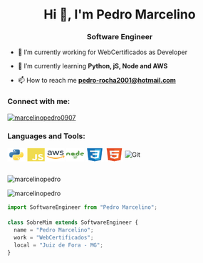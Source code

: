 <h1 align="center">Hi 👋, I'm Pedro Marcelino</h1>
<h3 align="center">Software Engineer</h3>

- 🔭 I’m currently working for WebCertificados as Developer
- 🌱 I’m currently learning **Python, jS, Node and AWS**

- 📫 How to reach me **pedro-rocha2001@hotmail.com**

<h3 align="left">Connect with me:</h3>
<p align="left">
<a href="https://www.linkedin.com/in/marcelinopedro0907" target="blank"><img align="center" src="https://raw.githubusercontent.com/rahuldkjain/github-profile-readme-generator/master/src/images/icons/Social/linked-in-alt.svg" alt="marcelinopedro0907" height="30" width="40" /></a>

<h3 align="left">Languages and Tools:</h3>

<div>
  <img align="center" alt="Python" height="30" width="40" src="https://raw.githubusercontent.com/devicons/devicon/master/icons/python/python-original.svg">
  <img align="center" alt="jS" height="30" width="40" src="https://raw.githubusercontent.com/devicons/devicon/master/icons/javascript/javascript-plain.svg">
  <img align="center" alt="AWS" height="30" width="40" src="https://raw.githubusercontent.com/devicons/devicon/master/icons/amazonwebservices/amazonwebservices-original-wordmark.svg">
  <img align="center" alt="Node.js" height="30" width="40" src="https://github.com/devicons/devicon/blob/master/icons/nodejs/nodejs-plain-wordmark.svg">
  <img align="center" alt="CSS" height="30" width="40" src="https://raw.githubusercontent.com/devicons/devicon/master/icons/css3/css3-original.svg">
  <img align="center" alt="HTML" height="30" width="40" src="https://raw.githubusercontent.com/devicons/devicon/master/icons/html5/html5-original.svg">
  <img align="center" alt="Git" height="30" width="40" src="https://www.vectorlogo.zone/logos/git-scm/git-scm-icon.svg">
    
</div><br>

<div>
<p>&nbsp;<img align="left" src="https://github-readme-stats.vercel.app/api?username=marcelinopedro&theme=swift&show_icons=true&locale=en" alt="marcelinopedro" /></p>
 
<p><img align="center" src="https://github-readme-stats.vercel.app/api/top-langs/?username=marcelinopedro&theme=swift&include_all_commits=true&count_private=true&layout=compact" alt="marcelinopedro"/></p>
</div>

```js
import SoftwareEngineer from "Pedro Marcelino";

class SobreMim extends SoftwareEngineer {
  name = "Pedro Marcelino";
  work = "WebCertificados";
  local = "Juiz de Fora - MG";
}
```
